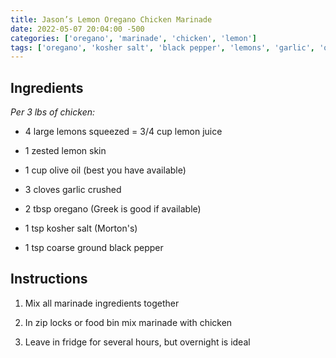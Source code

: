 ```yaml
---
title: Jason’s Lemon Oregano Chicken Marinade
date: 2022-05-07 20:04:00 -500
categories: ['oregano', 'marinade', 'chicken', 'lemon']
tags: ['oregano', 'kosher salt', 'black pepper', 'lemons', 'garlic', 'olive oil']
---
```


## Ingredients



*Per 3 lbs of chicken:*

-   4 large lemons squeezed = 3/4 cup lemon juice

-   1 zested lemon skin

-   1 cup olive oil (best you have available)

-   3 cloves garlic crushed

-   2 tbsp oregano (Greek is good if available)

-   1 tsp kosher salt (Morton\'s)

-   1 tsp coarse ground black pepper



## Instructions



1.  Mix all marinade ingredients together

2.  In zip locks or food bin mix marinade with chicken

3.  Leave in fridge for several hours, but overnight is ideal

